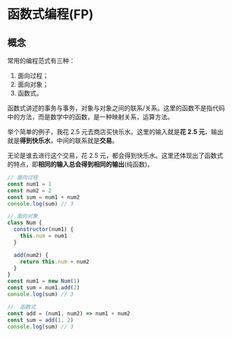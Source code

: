 # 函数式编程(FP)

## 概念

常用的编程范式有三种：

1. 面向过程；
2. 面向对象；
3. 函数式。

函数式讲述的事务与事务，对象与对象之间的联系/关系。这里的函数不是指代码中的方法，而是数学中的函数，是一种映射关系，运算方法。

举个简单的例子，我花 2.5 元去商店买快乐水。这里的输入就是<b>花 2.5 元</b>，输出就是<b>得到快乐水</b>，中间的联系就是<b>交易</b>。

无论是谁去进行这个交易，花 2.5 元，都会得到快乐水。这里还体现出了函数式的特点，即<b>相同的输入总会得到相同的输出</b>(纯函数)。

```js
// 面向过程
const num1 = 1
const num2 = 2
const sum = num1 + num2
console.log(sum) // 3

// 面向对象
class Num {
  constructor(num1) {
    this.num = num1
  }

  add(num2) {
    return this.num + num2
  }
}
const num1 = new Num(1)
const sum = num1.add(2)
console.log(sum) // 3

//  函数式
const add = (num1, num2) => num1 + num2
const sum = add(1, 2)
console.log(sum) // 3
```

